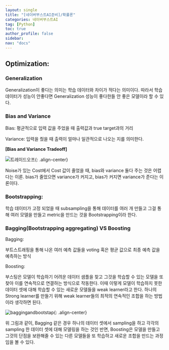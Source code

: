 ```yaml
---
layout: single
title: "[네이버부스트AI준비]/확률론"
categories: 네이버부스트AI
tag: [Python]
toc: true
author_profile: false
sidebar:
nav: "docs"
---
```


## Optimization:

### Generalization

Generalization이 좋다는 의미는 학습 데이터와 차이가 적다는 의미이다. 따라서 학습 데이터가 성능이 안좋다면 Generalization 성능이 좋다한들 안 좋은 모델이라 할 수 있다.

### Bias and Variance

Bias: 평균적으로 입력 값을 주었을 때 출력값과 true target과의 거리

Variance: 입력을 줬을 때 출력이 얼마나 일관적으로 나오는 지를 의미한다.

**[Bias and Variance Tradeoff]**

![트레이드오프]({{site.url}}/images/2023-08-31-naver13/biasvariancetradeoff.png){: .align-center}

Noise가 있는 Cost에서 Cost 값이 줄었을 때, bias와 variance 둘다 주는 것은 어렵다는 이론. bias가 줄었으면 variance가 커지고, bias가 커지면 variance가 준다는 이론이다.

### Bootstrapping:

학습 데이터가 고정 되었을 때 subsampling을 통해 데이터를 여러 개 만들고 그걸 통해 여러 모델을 만들고 metric을 만드는 것을 Bootstrapping이라 한다.

### Bagging(Bootstrapping aggregating) VS Boosting

Bagging:

부트스트래핑을 통해 나온 여러 예측 값들을 voting 혹은 평균 값으로 최종 예측 값을 예측하는 방식

Boosting:

부스팅은 모델이 학습하기 어려운 데이터 샘플을 찾고 그것을 학습할 수 있는 모델을 또 찾아 이를 연속적으로 연결하는 방식으로 작동한다. 이때 이렇게 모델이 학습하지 못한 데이터 셋에 대해 학습할 수 있는 새로운 모델들을 weak learner라고 한다. 하나의 Strong learner를 만들기 위해 weak learner들의 최적의 연속적인 조합을 하는 방법이라 생각하면 된다.

![baggingandbootstap]({{site.url}}/images/2023-08-31-naver13/baggingandbootstap.png){: .align-center}

위 그림과 같이, Bagging 같은 경우 하나의 데이터 셋에서 sampling을 하고 각각의 sampling 한 데이터 셋에 대해 모델링을 하는 것인 반면, Boosting은 모델을 만들고 그것의 단점을 보완해줄 수 있는 다른 모델들을 또 학습하고 새로운 조합을 만드는 과정 임을 볼 수 있다.
